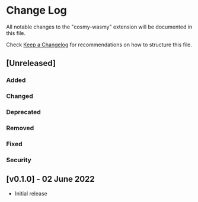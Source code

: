 # Change Log

All notable changes to the "cosmy-wasmy" extension will be documented in this file.

Check [Keep a Changelog](http://keepachangelog.com/) for recommendations on how to structure this file.

## [Unreleased]

### Added

### Changed

### Deprecated

### Removed

### Fixed

### Security

## [v0.1.0] - 02 June 2022

- Initial release